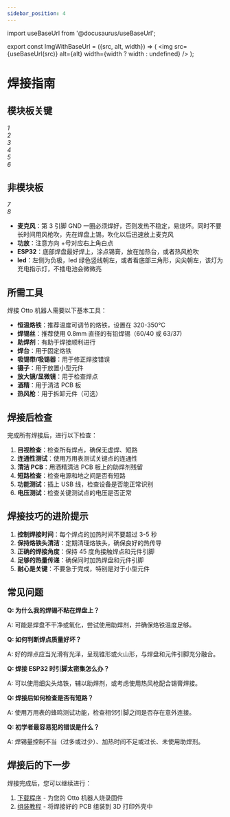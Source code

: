 ```yaml
---
sidebar_position: 4
---
```


import useBaseUrl from '@docusaurus/useBaseUrl';

export const ImgWithBaseUrl = ({src, alt, width}) => (
<img src={useBaseUrl(src)} alt={alt} width={width ? width : undefined} />
);

# 焊接指南

## 模块板关键

<div style={{display: 'flex', justifyContent: 'space-between', marginBottom: '20px'}}>
  <div style={{width: '48%', textAlign: 'center'}}>
    <ImgWithBaseUrl src="/img/Soldering/1.jpg" alt="1" />
    <div><em>1</em></div>
  </div>
  <div style={{width: '48%', textAlign: 'center'}}>
    <ImgWithBaseUrl src="/img/Soldering/2.jpg" alt="2" />
    <div><em>2</em></div>
  </div>
</div>

<div style={{display: 'flex', justifyContent: 'space-between', marginBottom: '20px'}}>
  <div style={{width: '48%', textAlign: 'center'}}>
    <ImgWithBaseUrl src="/img/Soldering/3.jpg" alt="3" />
    <div><em>3</em></div>
  </div>
  <div style={{width: '48%', textAlign: 'center'}}>
    <ImgWithBaseUrl src="/img/Soldering/4.jpg" alt="4" />
    <div><em>4</em></div>
  </div>
</div>

<div style={{display: 'flex', justifyContent: 'space-between', marginBottom: '20px'}}>
  <div style={{width: '48%', textAlign: 'center'}}>
    <ImgWithBaseUrl src="/img/Soldering/5.jpg" alt="5" />
    <div><em>5</em></div>
  </div>
  <div style={{width: '48%', textAlign: 'center'}}>
    <ImgWithBaseUrl src="/img/Soldering/6.jpg" alt="6" />
    <div><em>6</em></div>
  </div>
</div>

## 非模块板

<div style={{display: 'flex', justifyContent: 'space-between', marginBottom: '20px'}}>
  <div style={{width: '48%', textAlign: 'center'}}>
    <ImgWithBaseUrl src="/img/Soldering/7.png" alt="7" />
    <div><em>7</em></div>
  </div>
  <div style={{width: '48%', textAlign: 'center'}}>
    <ImgWithBaseUrl src="/img/Soldering/8.png" alt="8" />
    <div><em>8</em></div>
  </div>
</div>

- **麦克风**：第 3 引脚 GND 一圈必须焊好，否则发热不稳定，易烧坏。同时不要长时间用风枪吹，先在焊盘上锡，吹化以后迅速放上麦克风
- **功放**：注意方向 +号对应右上角白点
- **ESP32**：底部焊盘最好焊上，涂点锡膏，放在加热台，或者热风枪吹
- **led**：左侧为负极，led 绿色竖线朝左，或者看底部三角形，尖尖朝左，该灯为充电指示灯，不插电池会微微亮

## 所需工具

焊接 Otto 机器人需要以下基本工具：

- **恒温烙铁**：推荐温度可调节的烙铁，设置在 320-350°C
- **焊锡丝**：推荐使用 0.8mm 直径的有铅焊锡（60/40 或 63/37)
- **助焊剂**：有助于焊接顺利进行
- **焊台**：用于固定烙铁
- **吸锡带/吸锡器**：用于修正焊接错误
- **镊子**：用于放置小型元件
- **放大镜/显微镜**：用于检查焊点
- **酒精**：用于清洁 PCB 板
- **热风枪**：用于拆卸元件（可选）

## 焊接后检查

完成所有焊接后，进行以下检查：

1. **目视检查**：检查所有焊点，确保无虚焊、短路
2. **连通性测试**：使用万用表测试关键点的连通性
3. **清洁 PCB**：用酒精清洁 PCB 板上的助焊剂残留
4. **短路检查**：检查电源和地之间是否有短路
5. **功能测试**：插上 USB 线，检查设备是否能正常识别
6. **电压测试**：检查关键测试点的电压是否正常

## 焊接技巧的进阶提示

1. **控制焊接时间**：每个焊点的加热时间不要超过 3-5 秒
2. **保持烙铁头清洁**：定期清理烙铁头，确保良好的热传导
3. **正确的焊接角度**：保持 45 度角接触焊点和元件引脚
4. **足够的热量传递**：确保同时加热焊盘和元件引脚
5. **耐心是关键**：不要急于完成，特别是对于小型元件

## 常见问题

**Q: 为什么我的焊锡不粘在焊盘上？**

A: 可能是焊盘不干净或氧化，尝试使用助焊剂，并确保烙铁温度足够。

**Q: 如何判断焊点质量好坏？**

A: 好的焊点应当光滑有光泽，呈现锥形或火山形，与焊盘和元件引脚充分融合。

**Q: 焊接 ESP32 时引脚太密集怎么办？**

A: 可以使用细尖头烙铁，辅以助焊剂，或考虑使用热风枪配合锡膏焊接。

**Q: 焊接后如何检查是否有短路？**

A: 使用万用表的蜂鸣测试功能，检查相邻引脚之间是否存在意外连接。

**Q: 初学者最容易犯的错误是什么？**

A: 焊锡量控制不当（过多或过少）、加热时间不足或过长、未使用助焊剂。

## 焊接后的下一步

焊接完成后，您可以继续进行：

1. [下载程序](/docs/downloads) - 为您的 Otto 机器人烧录固件
2. [组装教程](/docs/assembly) - 将焊接好的 PCB 组装到 3D 打印外壳中
